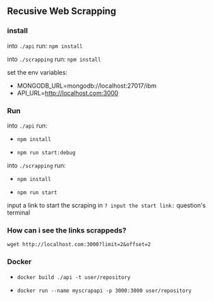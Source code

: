 ## Recusive Web Scrapping

### install

into `./api` run:
`npm install`

into `./scrapping` run:
`npm install`

set the env variables:
 - MONGODB_URL=mongodb://localhost:27017/ibm
 - API_URL=http://localhost.com:3000

### Run

into `./api` run:

 - `npm install`

 - `npm run start:debug`

into `./scrapping` run:

 - `npm install`

 - `npm run start`

input a link to start the scraping in `? input the start link:` 
question's terminal

### How can i see the links scrappeds?

`wget http://localhost.com:3000?limit=2&offset=2`

### Docker

 - `docker build ./api -t user/repository`

 - `docker run --name myscrapapi -p 3000:3000 user/repository`

